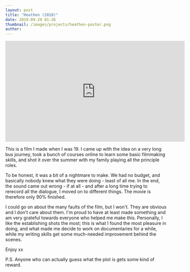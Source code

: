 ```yaml
---
layout: post
title: "Heathen (2018)"
date: 2019-09-29 01:26
thumbnail: /images/projects/heathen-poster.png
author:
---
```

<iframe width="560" height="315" src="https://www.youtube.com/embed/UoXBu5f_qII" frameborder="0" allow="accelerometer; autoplay; encrypted-media; gyroscope; picture-in-picture" allowfullscreen></iframe>

This is a film I made when I was 19. I came up with the idea on a very long bus journey, took a bunch of courses online to learn some basic filmmaking skills, and shot it over the summer with my family playing all the principle roles.

To be honest, it was a bit of a nightmare to make. We had no budget, and basically nobody knew what they were doing - least of all me. In the end, the sound came out wrong - if at all - and after a long time trying to rerecord all the dialogue, I moved on to different things. The movie is therefore only 90% finished.

I could go on about the many faults of the film, but I won't. They are obvious and I don't care about them. I'm proud to have at least made something and am very grateful towards everyone who helped me make this. Personally, I like the establishing shots the most; this is what I found the most pleasure in doing, and what made me decide to work on documentaries for a while, while my writing skills get some much-needed improvement behind the scenes.

Enjoy xx

P.S. Anyone who can actually guess what the plot is gets some kind of reward.
